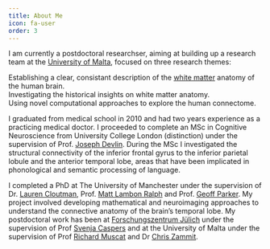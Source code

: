 ```yaml
---
title: About Me
icon: fa-user
order: 3
---
```


<!-- <a href="#" class="image featured"><img src="assets/images/pic10.jpg" alt="" /></a> -->

I am currently a postdoctoral researchser, aiming at building up a research team at the [University of Malta](https://www.um.edu.mt/), focused on three research themes:

Establishing a clear, consistant description of the [white matter](https://www.khanacademy.org/test-prep/mcat/behavior/biological-basis-of-behavior-ner/v/gray-and-white-matter) anatomy of the human brain. <br />
Investigating the historical insights on white matter anatomy. <br />
Using novel computational approaches to explore the human connectome.

I graduated from medical school in 2010 and had two years experience as a practicing medical doctor. 
I proceeded to complete an MSc in Cognitive Neuroscience from University College London (distinction) 
under the supervision of Prof. [Joseph Devlin](https://scholar.google.com/citations?user=kCgH6AgAAAAJ&hl=en). During the MSc I investigated the structural connectivity of 
the inferior frontal gyrus to the inferior parietal lobule and the anterior temporal lobe, areas that 
have been implicated in phonological and semantic processing of language. 

I completed a PhD at The University of Manchester under the supervision of Dr. [Lauren Cloutman](https://scholar.google.com/citations?user=QOjI9xsAAAAJ&hl=en&oi=ao), 
Prof. [Matt Lambon Ralph](https://scholar.google.com/citations?user=8LrzRnAAAAAJ&hl=en) and Prof. [Geoff Parker](https://scholar.google.com/citations?user=LA1hiv8AAAAJ&hl=en). My project involved developing mathematical and neuroimaging 
approaches to understand the connective anatomy of the brain’s temporal lobe. My postdoctoral work has been at 
[Forschungszentrum Jülich](http://www.fz-juelich.de/inm/inm-1/DE/Home/home_node.html;jsessionid=763CCE0A1FE5F891BA96313B93DA0221) under the supervision of Prof [Svenja Caspers](https://scholar.google.com/citations?user=qQehrP0AAAAJ&hl=en) and at the University of Malta under the
supervision of Prof [Richard Muscat](https://www.um.edu.mt/profile/richardmuscat) and Dr [Chris Zammit](https://www.um.edu.mt/profile/christianmzammit).
